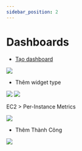 ```yaml
---
sidebar_position: 2
---
```


# Dashboards
- [Tạo dashboard](https://ap-southeast-1.console.aws.amazon.com/cloudwatch/home?region=ap-southeast-1#dashboards:)

![](https://res.cloudinary.com/ttlcong/image/upload/v1629905357/image-docs/Screen_Shot_2021-08-25_at_22.27.27.png)

- Thêm widget type

![](https://res.cloudinary.com/ttlcong/image/upload/v1629905515/image-docs/Screen_Shot_2021-08-25_at_22.31.44.png)
![](https://res.cloudinary.com/ttlcong/image/upload/v1629905652/image-docs/Screen_Shot_2021-08-25_at_22.34.03.png)


EC2 > Per-Instance Metrics

![](https://res.cloudinary.com/ttlcong/image/upload/v1629905723/image-docs/Screen_Shot_2021-08-25_at_22.35.07.png)

- Thêm Thành Công

![](https://res.cloudinary.com/ttlcong/image/upload/v1629905774/image-docs/Screen_Shot_2021-08-25_at_22.35.59.png)

